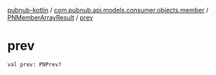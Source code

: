 [pubnub-kotlin](../../index.md) / [com.pubnub.api.models.consumer.objects.member](../index.md) / [PNMemberArrayResult](index.md) / [prev](./prev.md)

# prev

`val prev: PNPrev?`